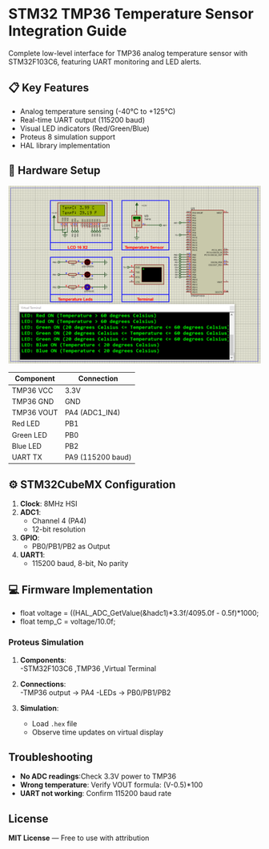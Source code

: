 # STM32 TMP36 Temperature Sensor Integration Guide

Complete low-level interface for TMP36 analog temperature sensor with STM32F103C6, featuring UART monitoring and LED alerts.

## 📋 Key Features
- Analog temperature sensing (-40°C to +125°C)
- Real-time UART output (115200 baud)
- Visual LED indicators (Red/Green/Blue)
- Proteus 8 simulation support
- HAL library implementation

## 🔧 Hardware Setup
![STM32 TMP36](circuit.png)  

| Component | Connection |
|-----------|------------|
| TMP36 VCC | 3.3V |
| TMP36 GND | GND |
| TMP36 VOUT | PA4 (ADC1_IN4) |
| Red LED | PB1 |
| Green LED | PB0 |
| Blue LED | PB2 |
| UART TX | PA9 (115200 baud) |

## ⚙️ STM32CubeMX Configuration
1. **Clock**: 8MHz HSI
2. **ADC1**:
   - Channel 4 (PA4)
   - 12-bit resolution
3. **GPIO**:
   - PB0/PB1/PB2 as Output
4. **UART1**:
   - 115200 baud, 8-bit, No parity

## 💻 Firmware Implementation
- float voltage = ((HAL_ADC_GetValue(&hadc1)*3.3f/4095.0f - 0.5f)*1000;
- float temp_C = voltage/10.0f;

### Proteus Simulation  
1. **Components**:  
    -STM32F103C6 ,TMP36 ,Virtual Terminal

2. **Connections**:  
    -TMP36 output → PA4
    -LEDs → PB0/PB1/PB2
3. **Simulation**:  
   - Load `.hex` file  
   - Observe time updates on virtual display

## Troubleshooting  
- **No ADC readings**:Check 3.3V power to TMP36
- **Wrong temperature**: Verify VOUT formula: (V-0.5)*100
- **UART not working**: Confirm 115200 baud rate

## License  
**MIT License** — Free to use with attribution  